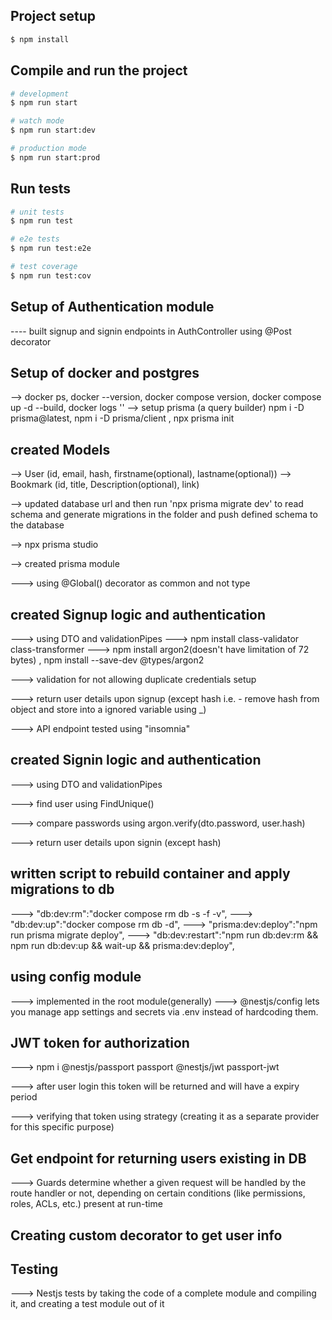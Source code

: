 ## Project setup

```bash
$ npm install
```

## Compile and run the project

```bash
# development
$ npm run start

# watch mode
$ npm run start:dev

# production mode
$ npm run start:prod
```

## Run tests

```bash
# unit tests
$ npm run test

# e2e tests
$ npm run test:e2e

# test coverage
$ npm run test:cov
```

## Setup of Authentication module
---- built signup and signin endpoints in AuthController using @Post decorator

## Setup of docker and postgres

--> docker ps, docker --version,  docker compose version, docker compose up -d --build, docker logs ''
--> setup prisma (a query builder) npm i -D prisma@latest, npm i -D prisma/client , npx prisma init

## created Models
--> User (id, email, hash, firstname(optional), lastname(optional))
--> Bookmark (id, title, Description(optional), link)

--> updated database url and then run 'npx prisma migrate dev' to read schema and generate migrations in the folder and push defined schema to the database

--> npx prisma studio

--> created prisma module

---> using @Global() decorator as common and not type

## created Signup logic and authentication

---> using DTO and validationPipes
--->  npm install class-validator class-transformer
---> npm install argon2(doesn't have limitation of 72 bytes) ,  npm install --save-dev @types/argon2

---> validation for not allowing duplicate credentials setup

---> return user details upon signup (except hash i.e. - remove hash from object and store into a ignored variable using _)

---> API endpoint tested using "insomnia"

## created Signin logic and authentication

---> using DTO and validationPipes

---> find user using FindUnique()

---> compare passwords using argon.verify(dto.password, user.hash)

---> return user details upon signin (except hash)

## written script to rebuild container and apply migrations to db

---> "db:dev:rm":"docker compose rm db -s -f -v",
---> "db:dev:up":"docker compose rm db -d",
---> "prisma:dev:deploy":"npm run prisma migrate deploy",
---> "db:dev:restart":"npm run db:dev:rm && npm run db:dev:up && wait-up && prisma:dev:deploy",

## using config module

---> implemented in the root module(generally)
---> @nestjs/config lets you manage app settings and secrets via .env instead of hardcoding them.

## JWT token for authorization

---> npm i @nestjs/passport passport @nestjs/jwt passport-jwt

---> after user login this token will be returned and will have a expiry period

---> verifying that token using strategy (creating it as a separate provider for this specific purpose)

## Get endpoint for returning users existing in DB

---> Guards determine whether a given request will be handled by the route handler or not, depending on certain conditions (like permissions, roles, ACLs, etc.) present at run-time

## Creating custom decorator to get user info

## Testing

---> Nestjs tests by taking the code of a complete module and compiling it, and creating a test module out of it